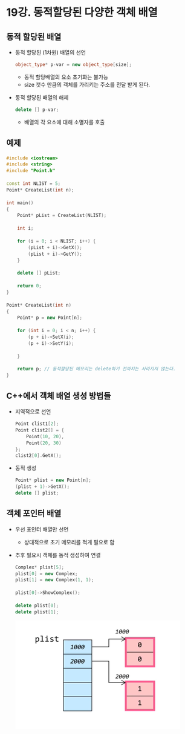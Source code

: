 # 19강. 동적할당된 다양한 객체 배열

## 동적 할당된 배열

- 동적 할당된 (1차원) 배열의 선언
    
    ```cpp
    object_type* p-var = new object_type[size];
    ```
    
    - 동적 할당배열의 요소 초기화는 불가능
    - size 갯수 만큼의 객체를 가리키는 주소를 전달 받게 된다.
- 동적 할당된 배열의 해제
    
    ```cpp
    delete [] p-var;
    ```
    
    - 배열의 각 요소에 대해 소멸자를 호출

## 예제

```cpp
#include <iostream>
#include <string>
#include "Point.h"

const int NLIST = 5;
Point* CreateList(int n);

int main()
{
    Point* pList = CreateList(NLIST);

    int i;
    
    for (i = 0; i < NLIST; i++) {
        (pList + i)->GetX();
        (pList + i)->GetY();
    }

    delete [] pList;

    return 0;
}

Point* CreateList(int n)
{
    Point* p = new Point[n];

    for (int i = 0; i < n; i++) {
        (p + i)->SetX(i);
        (p + i)->SetY(i);

    }

    return p; // 동적할당된 메모리는 delete하기 전까지는 사라지지 않는다.
}
```

## C++에서 객체 배열 생성 방법들

- 지역적으로 선언
    
    ```cpp
    Point clist1[2];
    Point clist2[] = {
        Point(10, 20),
        Point(20, 30)
    };
    clist2[0].GetX();
    ```
    
- 동적 생성
    
    ```cpp
    Point* plist = new Point[n];
    (plist + 1)->GetX();
    delete [] plist;
    ```

## 객체 포인터 배열

- 우선 포인터 배열만 선언
    - 상대적으로 초기 메모리를 적게 필요로 함
- 추후 필요시 객체를 동적 생성하여 연결
    
    ```cpp
    Complex* plist[5];
    plist[0] = new Complex;
    plist[1] = new Complex(1, 1);
    
    plist[0]->ShowComplex();
    
    delete plist[0];
    delete plist[1];
    ```
    
    ![Untitled](/resources/%EC%82%AC%EB%9E%8C%EB%A7%8C%EC%9D%B4/ch.19/1.png)